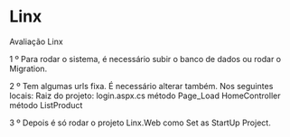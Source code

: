 # Linx
Avaliação Linx

1 º Para rodar o sistema, é necessário subir o banco de dados ou rodar o Migration. 

2 º Tem algumas urls fixa. É necessário alterar também. Nos seguintes locais: Raiz do projeto: 
  login.aspx.cs  método Page_Load
  HomeController método ListProduct

3 º Depois é só rodar o projeto Linx.Web como Set as StartUp Project.
